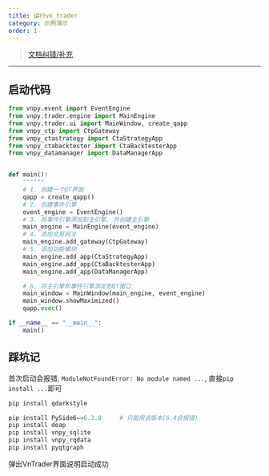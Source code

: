 ```yaml
---
title: 运行vn_trader
category: 示例演示
order: 1
---
```

> [文档纠错/补充](https://github.com/dumengru/docs_vnpy/tree/master/docs/_docs)
---

## 启动代码

```python
from vnpy.event import EventEngine
from vnpy.trader.engine import MainEngine
from vnpy.trader.ui import MainWindow, create_qapp
from vnpy_ctp import CtpGateway
from vnpy_ctastrategy import CtaStrategyApp
from vnpy_ctabacktester import CtaBacktesterApp
from vnpy_datamanager import DataManagerApp


def main():
    """"""
    # 1. 创建一个QT界面
    qapp = create_qapp()
    # 2. 创建事件引擎
    event_engine = EventEngine()
    # 3. 将事件引擎添加到主引擎, 并创建主引擎
    main_engine = MainEngine(event_engine)
    # 4. 添加交易网关
    main_engine.add_gateway(CtpGateway)
    # 5. 添加功能模块
    main_engine.add_app(CtaStrategyApp)
    main_engine.add_app(CtaBacktesterApp)
    main_engine.add_app(DataManagerApp)

    # 6. 将主引擎和事件引擎添加到QT窗口
    main_window = MainWindow(main_engine, event_engine)
    main_window.showMaximized()
    qapp.exec()

if __name__ == "__main__":
    main()
```

## 踩坑记

首次启动会报错, `ModuleNotFoundError: No module named ...`, 直接`pip install ...`即可

```python
pip install qdarkstyle

pip install PySide6==6.3.0     # 只能用该版本(6.4会报错)
pip install deap
pip install vnpy_sqlite
pip install vnpy_rqdata
pip install pyqtgraph
```

弹出VnTrader界面说明启动成功
